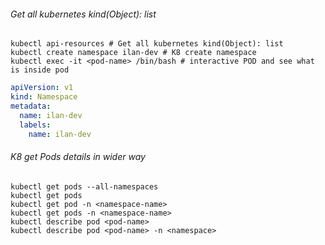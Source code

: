 ###### Get all kubernetes kind(Object): list
```shell
kubectl api-resources # Get all kubernetes kind(Object): list
kubectl create namespace ilan-dev # K8 create namespace
kubectl exec -it <pod-name> /bin/bash # interactive POD and see what is inside pod
```

```yaml
apiVersion: v1
kind: Namespace
metadata:
  name: ilan-dev
  labels:
    name: ilan-dev
```

###### K8 get Pods details in wider way
```shell
kubectl get pods --all-namespaces
kubectl get pods
kubectl get pod -n <namespace-name>
kubectl get pods -n <namespace-name>
kubectl describe pod <pod-name>
kubectl describe pod <pod-name> -n <namespace>
```

